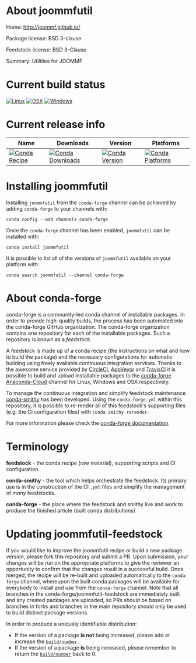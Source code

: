 About joommfutil
================

Home: http://joommf.github.io/

Package license: BSD 3-clause

Feedstock license: BSD 3-Clause

Summary: Utilities for JOOMMF



Current build status
====================

[![Linux](https://img.shields.io/circleci/project/github/conda-forge/joommfutil-feedstock/master.svg?label=Linux)](https://circleci.com/gh/conda-forge/joommfutil-feedstock)
[![OSX](https://img.shields.io/travis/conda-forge/joommfutil-feedstock/master.svg?label=macOS)](https://travis-ci.org/conda-forge/joommfutil-feedstock)
[![Windows](https://img.shields.io/appveyor/ci/conda-forge/joommfutil-feedstock/master.svg?label=Windows)](https://ci.appveyor.com/project/conda-forge/joommfutil-feedstock/branch/master)

Current release info
====================

| Name | Downloads | Version | Platforms |
| --- | --- | --- | --- |
| [![Conda Recipe](https://img.shields.io/badge/recipe-joommfutil-green.svg)](https://anaconda.org/conda-forge/joommfutil) | [![Conda Downloads](https://img.shields.io/conda/dn/conda-forge/joommfutil.svg)](https://anaconda.org/conda-forge/joommfutil) | [![Conda Version](https://img.shields.io/conda/vn/conda-forge/joommfutil.svg)](https://anaconda.org/conda-forge/joommfutil) | [![Conda Platforms](https://img.shields.io/conda/pn/conda-forge/joommfutil.svg)](https://anaconda.org/conda-forge/joommfutil) |

Installing joommfutil
=====================

Installing `joommfutil` from the `conda-forge` channel can be achieved by adding `conda-forge` to your channels with:

```
conda config --add channels conda-forge
```

Once the `conda-forge` channel has been enabled, `joommfutil` can be installed with:

```
conda install joommfutil
```

It is possible to list all of the versions of `joommfutil` available on your platform with:

```
conda search joommfutil --channel conda-forge
```


About conda-forge
=================

conda-forge is a community-led conda channel of installable packages.
In order to provide high-quality builds, the process has been automated into the
conda-forge GitHub organization. The conda-forge organization contains one repository
for each of the installable packages. Such a repository is known as a *feedstock*.

A feedstock is made up of a conda recipe (the instructions on what and how to build
the package) and the necessary configurations for automatic building using freely
available continuous integration services. Thanks to the awesome service provided by
[CircleCI](https://circleci.com/), [AppVeyor](http://www.appveyor.com/)
and [TravisCI](https://travis-ci.org/) it is possible to build and upload installable
packages to the [conda-forge](https://anaconda.org/conda-forge)
[Anaconda-Cloud](http://docs.anaconda.org/) channel for Linux, Windows and OSX respectively.

To manage the continuous integration and simplify feedstock maintenance
[conda-smithy](http://github.com/conda-forge/conda-smithy) has been developed.
Using the ``conda-forge.yml`` within this repository, it is possible to re-render all of
this feedstock's supporting files (e.g. the CI configuration files) with ``conda smithy rerender``.

For more information please check the [conda-forge documentation](https://conda-forge.org/docs/).

Terminology
===========

**feedstock** - the conda recipe (raw material), supporting scripts and CI configuration.

**conda-smithy** - the tool which helps orchestrate the feedstock.
                   Its primary use is in the construction of the CI ``.yml`` files
                   and simplify the management of *many* feedstocks.

**conda-forge** - the place where the feedstock and smithy live and work to
                  produce the finished article (built conda distributions)


Updating joommfutil-feedstock
=============================

If you would like to improve the joommfutil recipe or build a new
package version, please fork this repository and submit a PR. Upon submission,
your changes will be run on the appropriate platforms to give the reviewer an
opportunity to confirm that the changes result in a successful build. Once
merged, the recipe will be re-built and uploaded automatically to the
`conda-forge` channel, whereupon the built conda packages will be available for
everybody to install and use from the `conda-forge` channel.
Note that all branches in the conda-forge/joommfutil-feedstock are
immediately built and any created packages are uploaded, so PRs should be based
on branches in forks and branches in the main repository should only be used to
build distinct package versions.

In order to produce a uniquely identifiable distribution:
 * If the version of a package **is not** being increased, please add or increase
   the [``build/number``](http://conda.pydata.org/docs/building/meta-yaml.html#build-number-and-string).
 * If the version of a package **is** being increased, please remember to return
   the [``build/number``](http://conda.pydata.org/docs/building/meta-yaml.html#build-number-and-string)
   back to 0.